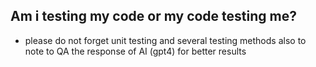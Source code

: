 ## Am i testing my code or my code testing me?

- please do not forget unit testing and several testing methods
also to note to QA the response of AI (gpt4) for better results

